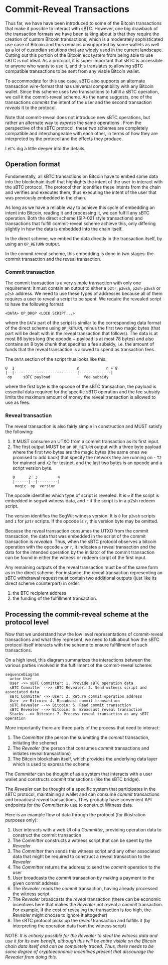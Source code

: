 # Commit-Reveal Transactions

Thus far, we have have been introduced to some of the Bitcoin transactions that make it possible to interact with sBTC. However, one big drawback of the transaction formats we have been talking about is that they require the creation of custom Bitcoin transactions, which is a moderately sophisticated use case of Bitcoin and thus remains unsupported by some wallets as well as a lot of custodian solutions that are widely used in the current landscape. Cutting out this portion of the Bitcoin ecosystem from being able to use sBTC is not ideal. As a protocol, it is super important that sBTC is accessible to anyone who wants to use it, and this translates to allowing sBTC compatible transactions to be sent from any viable Bitcoin wallet.

To accommodate for this use case, sBTC also supports an alternate transaction wire-format that has universal compatibility with any Bitcoin wallet. Since this scheme uses two transactions to fulfill a sBTC operation, we call it the commit-reveal scheme. As the name suggests, one of the transactions *commits* the intent of the user and the second transaction *reveals* it to the protocol.

Note that commit-reveal does not introduce new sBTC operations, but rather an alternate way to *express* the same operations . From the perspective of the sBTC protocol, these two schemes are completely compatible and interchangeable with each other, in terms of how they are interpreted by the protocol and the effects they produce.

Let's dig a little deeper into the details.

## Operation format

Fundamentally, all sBTC transactions on Bitcoin have to embed some data into the blockchain itself that highlights the intent of the user to interact with the sBTC protocol. The protocol then identifies these intents from the chain and verifies and executes them, thus executing the intent of the user that was previously embedded in the chain.

As long as we have a reliable way to achieve this cycle of embedding an intent into Bitcoin, reading it and processing it, we can fulfill any sBTC operation. Both the direct scheme (SIP-021 style transactions) and transactions that fulfill commit-reveal scheme achieve this, only differing slightly in how the data is embedded into the chain itself.

In the direct scheme, we embed the data directly in the transaction itself, by using an `OP_RETURN` output.

In the commit reveal scheme, this embedding is done in two stages: the commit transaction and the reveal transaction.

### Commit transaction

The commit transaction is a very simple transaction with only one requirement: it must contain an output to either a `p2tr`, `p2wsh`, `p2sh-p2wsh` or `p2sh` address. We need to use these types of addresses because all of them requires a user to reveal a script to be spent. We require the revealed script to have the following format:

```
<DATA> OP_DROP <LOCK SCRIPT...>
```

where the `DATA` part of the script is similar to the corresponding data format of the direct scheme using `OP_RETURN`, minus the first two magic bytes (that part will be dealt with in the reveal transaction that follows). The data is at most 86 bytes long (the opcode + payload is at most 78 bytes) and also contains an 8 byte chunk that specifies a fee subsidy, i.e. the amount of funds that the reveal transaction is allowed to spend as transaction fees.

The `DATA` section of the script thus looks like this:

```
0  1                            n            n + 8
|--|----------------------------|--------------|
 op     sBTC payload               fee subsidy
```

where the first byte is the opcode of the sBTC transaction, the payload is essential data required for the specific sBTC operation and the fee subsidy limits the maximum amount of money the reveal transaction is allowed to use as fees.

### Reveal transaction

The reveal transaction is also fairly simple in construction and MUST satisfy the following:

1. It MUST consume an UTXO from a commit transaction as its first input.
2. The first output MUST be an `OP_RETURN` output with a three byte payload where the first two bytes are the magic bytes (the same ones we promised to add back) that specify the network they are running on - `T2` for mainnet and `X2` for testnet, and the last two bytes is an opcode and a script version byte.
    ```
    0      2  3         4
    |------|--|---------|
     magic  op  version
    ```

The opcode identifies which type of script is revealed. It is `w` if the script is embedded in segwit witness data, and `r` if the script is in a p2sh redeem script.

The version identifies the SegWit witness version. It is `0` for `p2wsh` scripts and `1` for `p2tr` scripts. If the opcode is `r`, this version byte may be omitted.

Because the reveal transaction consumes the UTXO from the commit transaction, the data that was embedded in the script of the commit transaction is *revealed*. Thus, when the sBTC protocol observes a bitcoin operation with the opcode `w` or `r`, it indicates a reveal transaction and the data for the intended operation by the initiator of the commit transaction can be found in either the witness or redeem script of the first input.

Any remaining outputs of the reveal transaction must be of the same form as in the direct scheme. For instance, the reveal transaction representing an sBTC withdrawal request must contain two additional outputs (just like its direct scheme counterpart) in order: 

1. the BTC recipient address 
2. the funding of the fulfillment transaction.

## Processing the commit-reveal scheme at the protocol level

Now that we understand how the low level representations of commit-reveal transactions and what they represent, we need to talk about how the sBTC protocol itself interacts with the scheme to ensure fulfillment of such transactions.

On a high level, this diagram summarizes the interactions between the various parties involved in the fulfillment of the commit-reveal scheme:

```mermaid
sequenceDiagram
  actor User
  User ->> sBTC Committer: 1. Provide sBTC operation data
  sBTC Committer -->> sBTC Revealer: 2. Send witness script and associated data
  sBTC Committer ->> User: 3. Return commit operation address
  User ->> Bitcoin: 4. Broadcast commit transaction
  sBTC Revealer -->> Bitcoin: 5. Read commit transaction
  sBTC Revealer -->> Bitcoin: 6. Broadcast reveal transaction
  Stacks -->> Bitcoin: 7. Process reveal transaction as any sBTC operation
```

More importantly there are three parts of the process that need to interact:

1. The *Committer* (the person the submitting the *commit* transaction, initiating the scheme)
2. The *Revealer* (the person that consumes *commit* transactions and initiates reveal transactions)
3. The Bitcoin blockchain itself, which provides the underlying data layer which is used to express the scheme

The *Committer* can be thought of as a system that interacts with a user wallet and constructs *commit* transactions (like the sBTC bridge).

The *Revealer* can be thought of a specific system that participates in the sBTC protocol, maintaining a wallet and can consume *commit* transactions and broadcast *reveal* transactions. They probably have convenient API endpoints for the *Committer* to use to construct Witness data.

Here is an example flow of data through the protocol (for illustration purposes only):

1. User interacts with a web UI of a *Committer*, providing operation data to construct the commit transaction
2. The *Committer* constructs a witness script that can be spent by the *Revealer*
3. The *Committer* then sends this witness script and any other associated data that might be required to construct a reveal transaction to the *Revealer*
4. The *Committer* returns the address to send the *commit* operation to the user
5. User broadcasts the *commit* transaction by making a payment to the given commit address
6. The *Revealer* reads the *commit* transaction, having already processed the witness script
7. The *Revealer* broadcasts the *reveal* transaction (there can be economic incentives here that makes the *Revealer* not reveal a *commit* transaction. For example, if the cost of revealing the transaction is too high, the *Revealer* might choose to ignore it altogether)
8. The sBTC protocol picks up the *reveal* transaction and fulfills it (by interpreting the operation data from the witness script)

NOTE: *It is entirely possible for the *Revealer* to steal the witness data and use it for its own benefit, although this will be entire visible on the Bitcoin chain data itself and can be completely traced. Thus, there needs to be some degree of cryptoeconomic incentives present that discourage the *Revealer* from doing this.*
